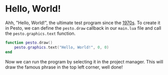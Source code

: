 # Hello, World!

Ahh, "Hello, World!", the ultimate test program since the [1970s](https://en.wikipedia.org/wiki/%22Hello,_World!%22_program).
To create it in Pesto, we can define the `pesto.draw` callback in our `main.lua` file and call the `pesto.graphics.text` function.

``` lua
function pesto.draw()
    pesto.graphics.text("Hello, World!", 0, 0)
end
```

Now we can run the program by selecting it in the project manager.
This will draw the famous phrase in the top left corner, well done!
